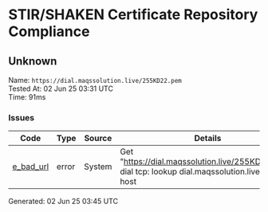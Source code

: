 # STIR/SHAKEN Certificate Repository Compliance

## Unknown

Name: `https://dial.maqssolution.live/255KD22.pem`\
Tested At: 02 Jun 25 03:31 UTC\
Time: 91ms

### Issues

| Code | Type | Source | Details |
|------|------|--------|---------|
| [e_bad_url](../../ISSUES/e_bad_url/README.md) | error | System | Get "https://dial.maqssolution.live/255KD22.pem": dial tcp: lookup dial.maqssolution.live: no such host |

Generated: 02 Jun 25 03:45 UTC